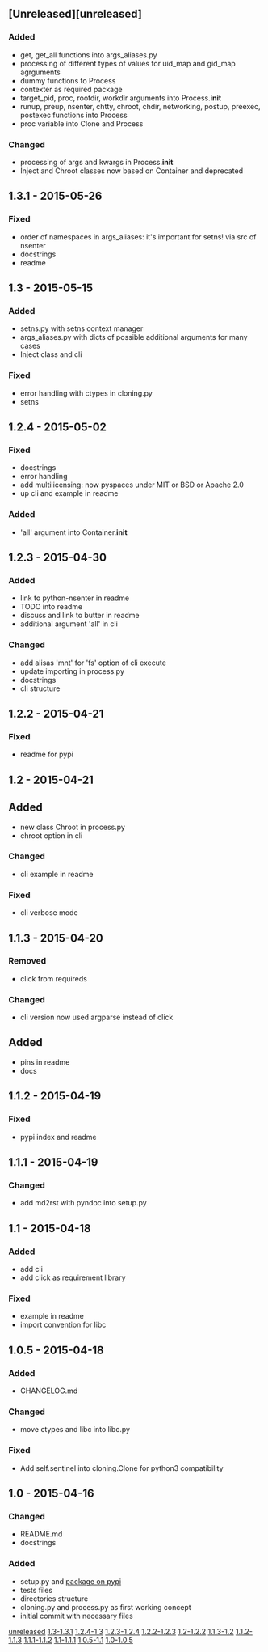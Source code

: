 ## [Unreleased][unreleased]
### Added
- get, get_all functions into args_aliases.py
- processing of different types of values for uid_map and gid_map agrguments
- dummy functions to Process
- contexter as required package
- target_pid, proc, rootdir, workdir arguments into Process.__init__
- runup, preup, nsenter, chtty, chroot, chdir, networking, postup, preexec, postexec functions into Process
- proc variable into Clone and Process

### Changed
- processing of args and kwargs in Process.__init__
- Inject and Chroot classes now based on Container and deprecated

## 1.3.1 - 2015-05-26
### Fixed
- order of namespaces in args_aliases: it's important for setns! via src of nsenter
- docstrings
- readme

## 1.3 - 2015-05-15
### Added
- setns.py with setns context manager
- args_aliases.py with dicts of possible additional arguments for many cases
- Inject class and cli

### Fixed
- error handling with ctypes in cloning.py
- setns

## 1.2.4 - 2015-05-02
### Fixed
- docstrings
- error handling
- add multilicensing: now pyspaces under MIT or BSD or Apache 2.0
- up cli and example in readme

### Added
- 'all' argument into Container.__init__

## 1.2.3 - 2015-04-30
### Added
- link to python-nsenter in readme
- TODO into readme
- discuss and link to butter in readme
- additional argument 'all' in cli

### Changed
- add alisas 'mnt' for 'fs' option of cli execute
- update importing in process.py
- docstrings
- cli structure

## 1.2.2 - 2015-04-21
### Fixed
- readme for pypi

## 1.2 - 2015-04-21
## Added
- new class Chroot in process.py
- chroot option in cli

### Changed
- cli example in readme

### Fixed
- cli verbose mode

## 1.1.3 - 2015-04-20
### Removed
- click from requireds

### Changed
- cli version now used argparse instead of click

## Added
- pins in readme
- docs

## 1.1.2 - 2015-04-19
### Fixed
- pypi index and readme

## 1.1.1 - 2015-04-19
### Changed
- add md2rst with pyndoc into setup.py

## 1.1 - 2015-04-18
### Added
- add cli
- add click as requirement library

### Fixed
- example in readme
- import convention for libc

## 1.0.5 - 2015-04-18
### Added
- CHANGELOG.md

### Changed
- move ctypes and libc into libc.py

### Fixed
- Add self.sentinel into cloning.Clone for python3 compatibility

## 1.0 - 2015-04-16
### Changed
- README.md
- docstrings

### Added
- setup.py and [package on pypi](https://pypi.python.org/pypi?name=pyspaces&version=1.0&:action=display)
- tests files
- directories structure
- cloning.py and process.py as first working concept
- initial commit with necessary files

[unreleased](https://github.com/Friz-zy/pyspaces/compare/v1.3.1...HEAD)
[1.3-1.3.1](https://github.com/Friz-zy/pyspaces/compare/v1.3...v1.3.1)
[1.2.4-1.3](https://github.com/Friz-zy/pyspaces/compare/v1.2.4...v1.3)
[1.2.3-1.2.4](https://github.com/Friz-zy/pyspaces/compare/v1.2.3...v1.2.4)
[1.2.2-1.2.3](https://github.com/Friz-zy/pyspaces/compare/v1.2.2...v1.2.3)
[1.2-1.2.2](https://github.com/Friz-zy/pyspaces/compare/v1.2...v1.2.2)
[1.1.3-1.2](https://github.com/Friz-zy/pyspaces/compare/v1.1.3...v1.2)
[1.1.2-1.1.3](https://github.com/Friz-zy/pyspaces/compare/v1.1.2...v1.1.3)
[1.1.1-1.1.2](https://github.com/Friz-zy/pyspaces/compare/v1.1.1...v1.1.2)
[1.1-1.1.1](https://github.com/Friz-zy/pyspaces/compare/v1.1...v1.1.1)
[1.0.5-1.1](https://github.com/Friz-zy/pyspaces/compare/v1.0.5...v1.1)
[1.0-1.0.5](https://github.com/Friz-zy/pyspaces/compare/v1.0...v1.0.5)

